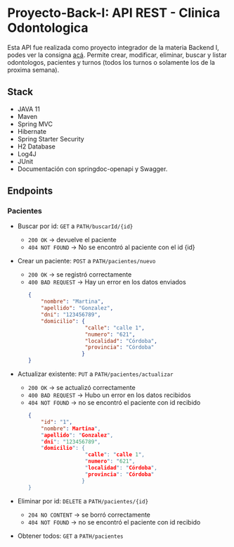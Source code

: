 # Proyecto-Back-I: API REST - Clinica Odontologica

Esta API fue realizada como proyecto integrador de la materia Backend I, podes ver la consigna [acá](https://docs.google.com/document/d/1WWAushxuiv35CR3xMlotsx9fRNEOT2JX/edit).
Permite crear, modificar, eliminar, buscar y listar odontologos, pacientes y turnos (todos los turnos o solamente los de la proxima semana).  

## Stack 
- JAVA 11
- Maven
- Spring MVC
- Hibernate
- Spring Starter Security
- H2 Database
- Log4J
- JUnit
- Documentación con springdoc-openapi y Swagger.

## Endpoints
  
### Pacientes

-  Buscar por id: `GET` a `PATH/buscarId/{id}`
    -  `200 OK` → devuelve el paciente
    -  `404 NOT FOUND` → No se encontró al paciente con el id {id}

-  Crear un paciente: `POST` a `PATH/pacientes/nuevo`
    -  `200 OK` → se registró correctamente
    -  `400 BAD REQUEST` → Hay un error en los datos enviados
        ```json
        {
            "nombre": "Martina",
            "apellido": "Gonzalez",
            "dni": "123456789",
            "domicilio": {
                          "calle": "calle 1",
                          "numero": "621",
                          "localidad": "Córdoba",
                          "provincia": "Córdoba"
                         }
        }
        ```
    
-  Actualizar existente: `PUT` a `PATH/pacientes/actualizar`
    -  `200 OK` → se actualizó correctamente
    -  `400 BAD REQUEST` → Hubo un error en los datos recibidos
    -  `404 NOT FOUND` → no se encontró el paciente con id recibido
        ```json
        {
            "id": "1",
            "nombre": Martina",
            "apellido": "Gonzalez",
            "dni": "123456789",
            "domicilio": {
                          "calle": "calle 1",
                          "numero": "621",
                          "localidad": "Córdoba",
                          "provincia": "Córdoba"
                         }
        }
        ```
    
-  Eliminar por id: `DELETE` a `PATH/pacientes/{id}`
    -  `204 NO CONTENT` → se borró correctamente
    -  `404 NOT FOUND` → no se encontró el paciente con id recibido


-  Obtener todos: `GET` a `PATH/pacientes`
 
